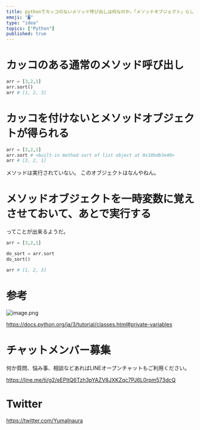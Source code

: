 ```yaml
---
title: pythonでカッコのないメソッド呼び出しは何なのか。「メソッドオブジェクト」らしい。
emoji: "🖥"
type: "idea"
topics: ["Python"]
published: true
---
```



# カッコのある通常のメソッド呼び出し

```py
arr = [3,2,1]
arr.sort()
arr # [1, 2, 3]
```

# カッコを付けないとメソッドオブジェクトが得られる

```py
arr = [3,2,1]
arr.sort # <built-in method sort of list object at 0x10bdb3e40>
arr # [3, 2, 1]
```

メソッドは実行されていない。
このオブジェクトはなんやねん。

# メソッドオブジェクトを一時変数に覚えさせておいて、あとで実行する

ってことが出来るようだ。

```py
arr = [3,2,1]

do_sort = arr.sort
do_sort()

arr # [1, 2, 3]
```

# 参考

![image.png](https://qiita-image-store.s3.ap-northeast-1.amazonaws.com/0/89618/dd7d6ec3-1fb3-6d2b-a71b-d97c5d63d1b6.png)

https://docs.python.org/ja/3/tutorial/classes.html#private-variables



# チャットメンバー募集


何か質問、悩み事、相談などあればLINEオープンチャットもご利用ください。

https://line.me/ti/g2/eEPltQ6Tzh3pYAZV8JXKZqc7PJ6L0rpm573dcQ


# Twitter

https://twitter.com/YumaInaura


